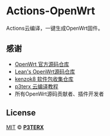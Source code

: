 # Actions-OpenWrt
Actions云编译，一键生成OpenWrt固件。



## 感谢
- [OpenWrt 官方源码仓库](https://github.com/openwrt/openwrt)
- [Lean's OpenWrt源码仓库](https://github.com/coolsnowwolf/lede)
- [kenzok8 软件包收集仓库](https://github.com/kenzok8/small-package)
- [p3terx 云编译教程](https://p3terx.com/archives/build-openwrt-with-github-actions.html)
- 所有OpenWrt源码贡献者、插件开发者


## License

[MIT](https://github.com/P3TERX/Actions-OpenWrt/blob/main/LICENSE) © [**P3TERX**](https://p3terx.com)

